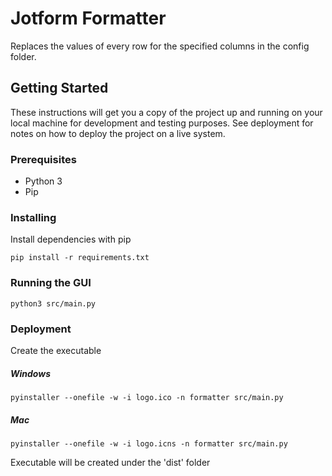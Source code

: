 # Jotform Formatter

Replaces the values of every row for the specified columns in the config folder.

## Getting Started

These instructions will get you a copy of the project up and running on your local machine for development and testing purposes. See deployment for notes on how to deploy the project on a live system.

### Prerequisites

* Python 3
* Pip


### Installing

Install dependencies with pip

```
pip install -r requirements.txt
```


### Running the GUI

```
python3 src/main.py
```

### Deployment

Create the executable

##### Windows

```
pyinstaller --onefile -w -i logo.ico -n formatter src/main.py
```

##### Mac
```
pyinstaller --onefile -w -i logo.icns -n formatter src/main.py
```

Executable will be created under the 'dist' folder